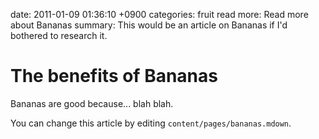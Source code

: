 date: 2011-01-09 01:36:10 +0900
categories: fruit
read more: Read more about Bananas
summary: This would be an article on Bananas if I'd bothered to research it.

#  The benefits of Bananas

Bananas are good because... blah blah.

You can change this article by editing `content/pages/bananas.mdown`.
